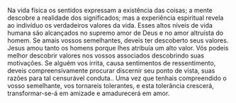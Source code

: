 ﻿Na vida física os sentidos expressam a existência das coisas; a mente descobre a realidade dos significados; mas a experiência espiritual revela ao indivíduo os verdadeiros valores da vida. Esses altos níveis de vida humana são alcançados no supremo amor de Deus e no amor altruísta do homem. Se amais vossos semelhantes, deveis ter descoberto seus valores. Jesus amou tanto os homens porque lhes atribuía um alto valor. Vós podeis melhor descobrir valores nos vossos associados descobrindo suas motivações. Se alguém vos irrita, causa sentimentos de ressentimento, deveis compreensivamente procurar discernir seu ponto de vista, suas razões para tal censurável conduta.. Uma vez que tenhais compreendido o vosso semelhante, vos tornareis tolerantes, e esta tolerância crescerá, transformar-se-á em amizade e amadurecerá em amor.